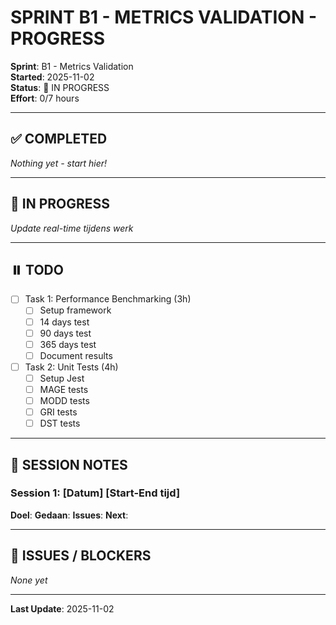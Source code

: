 # SPRINT B1 - METRICS VALIDATION - PROGRESS

**Sprint**: B1 - Metrics Validation  
**Started**: 2025-11-02  
**Status**: 🔄 IN PROGRESS  
**Effort**: 0/7 hours

---

## ✅ COMPLETED

*Nothing yet - start hier!*

---

## 🔄 IN PROGRESS

*Update real-time tijdens werk*

---

## ⏸️ TODO

- [ ] Task 1: Performance Benchmarking (3h)
  - [ ] Setup framework
  - [ ] 14 days test
  - [ ] 90 days test
  - [ ] 365 days test
  - [ ] Document results
  
- [ ] Task 2: Unit Tests (4h)
  - [ ] Setup Jest
  - [ ] MAGE tests
  - [ ] MODD tests
  - [ ] GRI tests
  - [ ] DST tests

---

## 📝 SESSION NOTES

### Session 1: [Datum] [Start-End tijd]
**Doel**: 
**Gedaan**:
**Issues**:
**Next**:

---

## 🐛 ISSUES / BLOCKERS

*None yet*

---

**Last Update**: 2025-11-02
